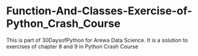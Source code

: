 # Function-And-Classes-Exercise-of-Python_Crash_Course
This is part of 30DaysofPython for Arewa Data Science. It is a solution to exercises of chapter 8 and 9 in Python Crash Course
